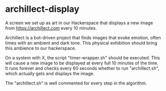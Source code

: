 # archillect-display
A screen we set up as art in our Hackerspace that displays a new image from <https://archillect.com> every 10 minutes.

Archillect is a bot-driven project that finds images that evoke emotion, often times with an ambient and dark tone. This physical exhibition should bring this ambience to our hackerspace. 

On a system with X, the script "timer-wrapper.sh" should be executed. This will cause a new image to be displayed at every full 10 minutes of the time. It runs forever and checks every 60 seconds whether to run "archillect.sh", which actually gets and displays the image.

The "archillect.sh" is well commented for every step in the algorithm.
